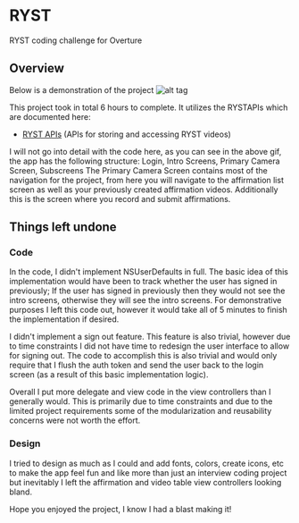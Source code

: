 # RYST
RYST coding challenge for Overture

## Overview
Below is a demonstration of the project
![alt tag](https://raw.github.com/Javier27/RYST/master/RYSTRecording.gif)

This project took in total 6 hours to complete. 
It utilizes the RYSTAPIs which are documented here:
- [RYST APIs](https://gist.github.com/alloy-d/29cb57765ace223d6350) (APIs for storing and accessing RYST videos)

I will not go into detail with the code here, as you can see in the above gif, the app has the following structure:
Login, Intro Screens, Primary Camera Screen, Subscreens
The Primary Camera Screen contains most of the navigation for the project, from here you will navigate to the affirmation list screen as well as your previously created affirmation videos. Additionally this is the screen where you record and submit affirmations.

## Things left undone
### Code
In the code, I didn't implement NSUserDefaults in full. The basic idea of this implementation would have been to track whether the user has signed in previously; If the user has signed in previously then they would not see the intro screens, otherwise they will see the intro screens. For demonstrative purposes I left this code out, however it would take all of 5 minutes to finish the implementation if desired.

I didn't implement a sign out feature. This feature is also trivial, however due to time constraints I did not have time to redesign the user interface to allow for signing out. The code to accomplish this is also trivial and would only require that I flush the auth token and send the user back to the login screen (as a result of this basic implementation logic).

Overall I put more delegate and view code in the view controllers than I generally would. This is primarily due to time constraints and due to the limited project requirements some of the modularization and reusability concerns were not worth the effort.

### Design
I tried to design as much as I could and add fonts, colors, create icons, etc to make the app feel fun and like more than just an interview coding project but inevitably I left the affirmation and video table view controllers looking bland.

Hope you enjoyed the project, I know I had a blast making it!
